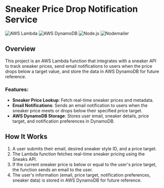 # Sneaker Price Drop Notification Service

![AWS Lambda](https://img.shields.io/badge/AWS%20Lambda-%23FF9900.svg?style=for-the-badge&logo=amazon-aws&logoColor=white)
![AWS DynamoDB](https://img.shields.io/badge/AWS%20DynamoDB-4053D6.svg?style=for-the-badge&logo=amazon-dynamodb&logoColor=white)
![Node.js](https://img.shields.io/badge/Node.js-339933.svg?style=for-the-badge&logo=nodedotjs&logoColor=white)
![Nodemailer](https://img.shields.io/badge/Nodemailer-0A66C2.svg?style=for-the-badge&logo=nodemailer&logoColor=white)

## Overview

This project is an AWS Lambda function that integrates with a sneaker API to track sneaker prices, send email notifications to users when the price drops below a target value, and store the data in AWS DynamoDB for future reference.

### Features:
- **Sneaker Price Lookup**: Fetch real-time sneaker prices and metadata.
- **Email Notifications**: Sends an email notification to users when the sneaker price meets or drops below their specified price target.
- **AWS DynamoDB Storage**: Stores user email, sneaker details, price target, and notification preferences in DynamoDB.

## How It Works

1. A user submits their email, desired sneaker style ID, and a price target.
2. The Lambda function fetches real-time sneaker pricing using the Sneaks API.
3. If the current sneaker price is below or equal to the user's price target, the function sends an email to the user.
4. The user's information (email, price target, notification preferences, sneaker data) is stored in AWS DynamoDB for future reference.
